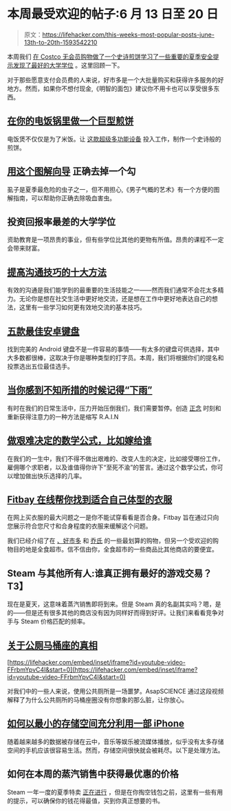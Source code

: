# 本周最受欢迎的帖子:6 月 13 日至 20 日

> 原文：<https://lifehacker.com/this-weeks-most-popular-posts-june-13th-to-20th-1593542210>

本周我们 [在 Costco 无会员购物](https://lifehacker.com/the-best-things-you-can-do-at-costco-without-a-membersh-1591680306)[做了一个史诗煎饼](http://lifehacker.com/make-a-giant-pancake-in-your-rice-cooker-1592047844)[学习了一些重要的夏季安全提示](http://lifehacker.com/properly-remove-a-tick-with-this-illustrated-guide-1590681271)[发现了最好的大学学位](http://lifehacker.com/the-college-degrees-with-the-worst-return-on-your-mone-1592079715) 。这里回顾一下。



对于那些愿意支付会员费的人来说，好市多是一个大批量购买和获得许多服务的好地方。然而，如果你不想付现金,《明智的面包》建议你不用卡也可以享受很多东西。

## [在你的电饭锅里做一个巨型煎饼](http://lifehacker.com/make-a-giant-pancake-in-your-rice-cooker-1592047844)

电饭煲不仅仅是为了米饭。让 [这款超级多功能设备](http://lifehacker.com/repurpose-your-rice-cooker-to-make-tasty-one-pot-meals-5462822) 投入工作，制作一个史诗般的煎饼。

## [用这个图解向导](http://lifehacker.com/properly-remove-a-tick-with-this-illustrated-guide-1590681271) 正确去掉一个勾

虱子是夏季最危险的虫子之一，但不用担心,《男子气概的艺术》有一个方便的图解指南，可以帮助你正确去除吸血害虫。

## 投资回报率最差的大学学位

资助教育是一项昂贵的事业，但有些学位比其他的更物有所值。昂贵的课程不一定会带来财富。

## [提高沟通技巧的十大方法](http://lifehacker.com/top-10-ways-to-improve-your-communication-skills-1590488550)

有效的沟通是我们能学到的最重要的生活技能之一——然而我们通常不会花太多精力。无论你是想在社交生活中更好地交流，还是想在工作中更好地表达自己的想法，这里有一些学习如何更有效地交流的基本技巧。

## [五款最佳安卓键盘](http://lifehacker.com/five-best-android-keyboards-5922522)

找到完美的 Android 键盘不是一件容易的事情——有太多的键盘可供选择，其中大多数都很棒，这取决于你是哪种类型的打字员。本周，我们将根据你们的提名和投票选出五位最佳选手。

## [当你感到不知所措的时候记得“下雨”](http://lifehacker.com/remember-rain-when-you-feel-overwhelmed-1590002770)

有时在我们的日常生活中，压力开始压倒我们，我们需要暂停。创造 [正念](http://lifehacker.com/what-is-mindfulness-and-why-is-everyone-talking-abo-1502693174) 时刻和重新获得注意力的一种方法是缩写 R.A.I.N

## [做艰难决定的数学公式，比如嫁给谁](http://lifehacker.com/the-mathematical-formula-for-making-hard-decisions-lik-1592070749)

在我们的一生中，我们不得不做出艰难的、改变人生的决定，比如接受哪份工作，雇佣哪个求职者，以及谁值得你许下“至死不渝”的誓言。通过这个数学公式，你可以增加做出快乐选择的几率。

## [Fitbay 在线帮你找到适合自己体型的衣服](http://lifehacker.com/fitbay-helps-you-find-clothes-that-fit-your-body-type-o-1590339463)

在网上买衣服的最大问题之一是你不能试穿看看是否合身。Fitbay 旨在通过只向您展示符合您尺寸和合身程度的衣服来缓解这个问题。

我们已经介绍了在 [、好市多](http://lifehacker.com/what-to-buy-and-not-buy-at-costco-according-to-consu-1573463028) 和 [乔氏](http://twocents.lifehacker.com/the-best-and-worst-items-to-buy-at-trader-joe-s-1585398730) 的一些最划算的购物，但另一个受欢迎的购物目的地是全食超市。信不信由你，全食超市的一些商品比其他商店的要便宜。

## Steam 与其他所有人:谁真正拥有最好的游戏交易？T3】

现在是夏天，这意味着蒸汽销售即将到来。但是 Steam 真的名副其实吗？嗯，是的——但是还有很多其他的商店没有因为同样好而得到好评。让我们来看看竞争对手与 Steam 价格匹配的频率。

## [关于公厕马桶座的真相](http://lifehacker.com/the-truth-about-public-toilet-seats-explained-1592797871)

 [https://lifehacker.com/embed/inset/iframe?id=youtube-video-FFrbmYpvC4I&start=0](https://lifehacker.com/embed/inset/iframe?id=youtube-video-FFrbmYpvC4I&start=0) 

对我们中的一些人来说，使用公共厕所是一场噩梦。AsapSCIENCE 通过这段视频解释了为什么公共厕所的马桶座圈没有你想象的那么脏，让你放心。

## [如何以最小的存储空间充分利用一部 iPhone](http://lifehacker.com/how-to-make-the-most-of-an-iphone-with-minimal-storage-1592159896)

随着越来越多的数据被存储在云中，音乐等娱乐被流媒体播放，似乎没有太多存储空间的手机应该很容易生活。然而，存储空间很快就会被耗尽。以下是处理方法。

## 如何在本周的蒸汽销售中获得最优惠的价格

Steam 一年一度的夏季特卖 [正在进行](http://kotaku.com/the-steam-summer-sale-starts-now-1593256722) ，但是在你掏空钱包之前，这里有一些有用的提示，可以确保你的钱花得最值，买到你真正想要的书。